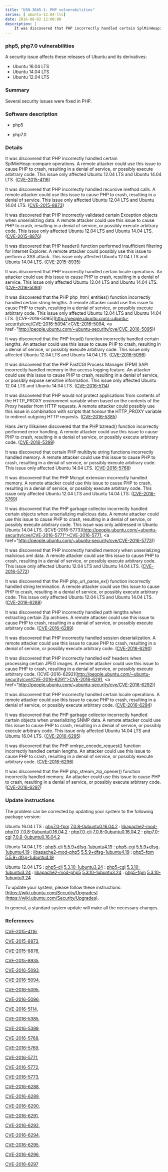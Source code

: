 ```yaml
---
title: "USN-3045-1: PHP vulnerabilities"
series: [ ubuntu-12.04-lts]
date: 2016-08-02 12:00:00
description: |
    It was discovered that PHP incorrectly handled certain SplMinHeap::compare operations. A remote attacker could use this issue to cause PHP to crash, resulting in a denial of service, or possibly execute arbitrary code. This issue only affected Ubuntu 12.04 LTS and Ubuntu 14.04 LTS. ([CVE-2015-4116](http://people.ubuntu.com/~ubuntu-security/cve/CVE-2015-4116))
--- 
```

 
 


### php5, php7.0 vulnerabilities

A security issue affects these releases of Ubuntu and its derivatives:

* Ubuntu 16.04 LTS
* Ubuntu 14.04 LTS
* Ubuntu 12.04 LTS

### Summary

Several security issues were fixed in PHP. 

### Software description

* php5 

* php7.0 

### Details

It was discovered that PHP incorrectly handled certain SplMinHeap::compare operations. A remote attacker could use this issue to cause PHP to crash, resulting in a denial of service, or possibly execute arbitrary code. This issue only affected Ubuntu 12.04 LTS and Ubuntu 14.04 LTS. ([CVE-2015-4116](http://people.ubuntu.com/~ubuntu-security/cve/CVE-2015-4116))

It was discovered that PHP incorrectly handled recursive method calls. A remote attacker could use this issue to cause PHP to crash, resulting in a denial of service. This issue only affected Ubuntu 12.04 LTS and Ubuntu 14.04 LTS. ([CVE-2015-8873](http://people.ubuntu.com/~ubuntu-security/cve/CVE-2015-8873))

It was discovered that PHP incorrectly validated certain Exception objects when unserializing data. A remote attacker could use this issue to cause PHP to crash, resulting in a denial of service, or possibly execute arbitrary code. This issue only affected Ubuntu 12.04 LTS and Ubuntu 14.04 LTS. ([CVE-2015-8876](http://people.ubuntu.com/~ubuntu-security/cve/CVE-2015-8876))

It was discovered that PHP header() function performed insufficient filtering for Internet Explorer. A remote attacker could possibly use this issue to perform a XSS attack. This issue only affected Ubuntu 12.04 LTS and Ubuntu 14.04 LTS. ([CVE-2015-8935](http://people.ubuntu.com/~ubuntu-security/cve/CVE-2015-8935))

It was discovered that PHP incorrectly handled certain locale operations. An attacker could use this issue to cause PHP to crash, resulting in a denial of service. This issue only affected Ubuntu 12.04 LTS and Ubuntu 14.04 LTS. ([CVE-2016-5093](http://people.ubuntu.com/~ubuntu-security/cve/CVE-2016-5093))

It was discovered that the PHP php_html_entities() function incorrectly handled certain string lengths. A remote attacker could use this issue to cause PHP to crash, resulting in a denial of service, or possibly execute arbitrary code. This issue only affected Ubuntu 12.04 LTS and Ubuntu 14.04 LTS. ([CVE-2016-5095](http://people.ubuntu.com/~ubuntu-security/cve/CVE-2016-5094">CVE-2016-5094</a>, <a href="http://people.ubuntu.com/~ubuntu-security/cve/CVE-2016-5095))

It was discovered that the PHP fread() function incorrectly handled certain lengths. An attacker could use this issue to cause PHP to crash, resulting in a denial of service, or possibly execute arbitrary code. This issue only affected Ubuntu 12.04 LTS and Ubuntu 14.04 LTS. ([CVE-2016-5096](http://people.ubuntu.com/~ubuntu-security/cve/CVE-2016-5096))

It was discovered that the PHP FastCGI Process Manager (FPM) SAPI incorrectly handled memory in the access logging feature. An attacker could use this issue to cause PHP to crash, resulting in a denial of service, or possibly expose sensitive information. This issue only affected Ubuntu 12.04 LTS and Ubuntu 14.04 LTS. ([CVE-2016-5114](http://people.ubuntu.com/~ubuntu-security/cve/CVE-2016-5114))

It was discovered that PHP would not protect applications from contents of the HTTP_PROXY environment variable when based on the contents of the Proxy header from HTTP requests. A remote attacker could possibly use this issue in combination with scripts that honour the HTTP_PROXY variable to redirect outgoing HTTP requests. ([CVE-2016-5385](http://people.ubuntu.com/~ubuntu-security/cve/CVE-2016-5385))

Hans Jerry Illikainen discovered that the PHP bzread() function incorrectly performed error handling. A remote attacker could use this issue to cause PHP to crash, resulting in a denial of service, or possibly execute arbitrary code. ([CVE-2016-5399](http://people.ubuntu.com/~ubuntu-security/cve/CVE-2016-5399))

It was discovered that certain PHP multibyte string functions incorrectly handled memory. A remote attacker could use this issue to cause PHP to crash, resulting in a denial of service, or possibly execute arbitrary code. This issue only affected Ubuntu 14.04 LTS. ([CVE-2016-5768](http://people.ubuntu.com/~ubuntu-security/cve/CVE-2016-5768))

It was discovered that the PHP Mcrypt extension incorrectly handled memory. A remote attacker could use this issue to cause PHP to crash, resulting in a denial of service, or possibly execute arbitrary code. This issue only affected Ubuntu 12.04 LTS and Ubuntu 14.04 LTS. ([CVE-2016-5769](http://people.ubuntu.com/~ubuntu-security/cve/CVE-2016-5769))

It was discovered that the PHP garbage collector incorrectly handled certain objects when unserializing malicious data. A remote attacker could use this issue to cause PHP to crash, resulting in a denial of service, or possibly execute arbitrary code. This issue was only addressed in Ubuntu Ubuntu 14.04 LTS. ([CVE-2016-5773](http://people.ubuntu.com/~ubuntu-security/cve/CVE-2016-5771">CVE-2016-5771</a>, <a href="http://people.ubuntu.com/~ubuntu-security/cve/CVE-2016-5773))

It was discovered that PHP incorrectly handled memory when unserializing malicious xml data. A remote attacker could use this issue to cause PHP to crash, resulting in a denial of service, or possibly execute arbitrary code. This issue only affected Ubuntu 12.04 LTS and Ubuntu 14.04 LTS. ([CVE-2016-5772](http://people.ubuntu.com/~ubuntu-security/cve/CVE-2016-5772))

It was discovered that the PHP php_url_parse_ex() function incorrectly handled string termination. A remote attacker could use this issue to cause PHP to crash, resulting in a denial of service, or possibly execute arbitrary code. This issue only affected Ubuntu 12.04 LTS and Ubuntu 14.04 LTS. ([CVE-2016-6288](http://people.ubuntu.com/~ubuntu-security/cve/CVE-2016-6288))

It was discovered that PHP incorrectly handled path lengths when extracting certain Zip archives. A remote attacker could use this issue to cause PHP to crash, resulting in a denial of service, or possibly execute arbitrary code. ([CVE-2016-6289](http://people.ubuntu.com/~ubuntu-security/cve/CVE-2016-6289))

It was discovered that PHP incorrectly handled session deserialization. A remote attacker could use this issue to cause PHP to crash, resulting in a denial of service, or possibly execute arbitrary code. ([CVE-2016-6290](http://people.ubuntu.com/~ubuntu-security/cve/CVE-2016-6290))

It was discovered that PHP incorrectly handled exif headers when processing certain JPEG images. A remote attacker could use this issue to cause PHP to crash, resulting in a denial of service, or possibly execute arbitrary code. ([CVE-2016-6292](http://people.ubuntu.com/~ubuntu-security/cve/CVE-2016-6291">CVE-2016-6291</a>, <a href="http://people.ubuntu.com/~ubuntu-security/cve/CVE-2016-6292))

It was discovered that PHP incorrectly handled certain locale operations. A remote attacker could use this issue to cause PHP to crash, resulting in a denial of service, or possibly execute arbitrary code. ([CVE-2016-6294](http://people.ubuntu.com/~ubuntu-security/cve/CVE-2016-6294))

It was discovered that the PHP garbage collector incorrectly handled certain objects when unserializing SNMP data. A remote attacker could use this issue to cause PHP to crash, resulting in a denial of service, or possibly execute arbitrary code. This issue only affected Ubuntu 14.04 LTS and Ubuntu 16.04 LTS. ([CVE-2016-6295](http://people.ubuntu.com/~ubuntu-security/cve/CVE-2016-6295))

It was discovered that the PHP xmlrpc_encode_request() function incorrectly handled certain lengths. An attacker could use this issue to cause PHP to crash, resulting in a denial of service, or possibly execute arbitrary code. ([CVE-2016-6296](http://people.ubuntu.com/~ubuntu-security/cve/CVE-2016-6296))

It was discovered that the PHP php_stream_zip_opener() function incorrectly handled memory. An attacker could use this issue to cause PHP to crash, resulting in a denial of service, or possibly execute arbitrary code. ([CVE-2016-6297](http://people.ubuntu.com/~ubuntu-security/cve/CVE-2016-6297)) 

### Update instructions

The problem can be corrected by updating your system to the following package version:

Ubuntu 16.04 LTS
 : [php7.0-fpm](https://launchpad.net/ubuntu/+source/php7.0) <span> [7.0.8-0ubuntu0.16.04.2](https://launchpad.net/ubuntu/+source/php7.0/7.0.8-0ubuntu0.16.04.2) </span> 
 : [libapache2-mod-php7.0](https://launchpad.net/ubuntu/+source/php7.0) <span> [7.0.8-0ubuntu0.16.04.2](https://launchpad.net/ubuntu/+source/php7.0/7.0.8-0ubuntu0.16.04.2) </span> 
 : [php7.0-cli](https://launchpad.net/ubuntu/+source/php7.0) <span> [7.0.8-0ubuntu0.16.04.2](https://launchpad.net/ubuntu/+source/php7.0/7.0.8-0ubuntu0.16.04.2) </span> 
 : [php7.0-cgi](https://launchpad.net/ubuntu/+source/php7.0) <span> [7.0.8-0ubuntu0.16.04.2](https://launchpad.net/ubuntu/+source/php7.0/7.0.8-0ubuntu0.16.04.2) </span> 

Ubuntu 14.04 LTS
 : [php5-cli](https://launchpad.net/ubuntu/+source/php5) <span> [5.5.9+dfsg-1ubuntu4.19](https://launchpad.net/ubuntu/+source/php5/5.5.9+dfsg-1ubuntu4.19) </span> 
 : [php5-cgi](https://launchpad.net/ubuntu/+source/php5) <span> [5.5.9+dfsg-1ubuntu4.19](https://launchpad.net/ubuntu/+source/php5/5.5.9+dfsg-1ubuntu4.19) </span> 
 : [libapache2-mod-php5](https://launchpad.net/ubuntu/+source/php5) <span> [5.5.9+dfsg-1ubuntu4.19](https://launchpad.net/ubuntu/+source/php5/5.5.9+dfsg-1ubuntu4.19) </span> 
 : [php5-fpm](https://launchpad.net/ubuntu/+source/php5) <span> [5.5.9+dfsg-1ubuntu4.19](https://launchpad.net/ubuntu/+source/php5/5.5.9+dfsg-1ubuntu4.19) </span> 

Ubuntu 12.04 LTS
 : [php5-cli](https://launchpad.net/ubuntu/+source/php5) <span> [5.3.10-1ubuntu3.24](https://launchpad.net/ubuntu/+source/php5/5.3.10-1ubuntu3.24) </span> 
 : [php5-cgi](https://launchpad.net/ubuntu/+source/php5) <span> [5.3.10-1ubuntu3.24](https://launchpad.net/ubuntu/+source/php5/5.3.10-1ubuntu3.24) </span> 
 : [libapache2-mod-php5](https://launchpad.net/ubuntu/+source/php5) <span> [5.3.10-1ubuntu3.24](https://launchpad.net/ubuntu/+source/php5/5.3.10-1ubuntu3.24) </span> 
 : [php5-fpm](https://launchpad.net/ubuntu/+source/php5) <span> [5.3.10-1ubuntu3.24](https://launchpad.net/ubuntu/+source/php5/5.3.10-1ubuntu3.24) </span> 

To update your system, please follow these instructions: [https://wiki.ubuntu.com/Security/Upgrades](https://wiki.ubuntu.com/Security/Upgrades).

In general, a standard system update will make all the necessary changes. 

### References

 
 [CVE-2015-4116](http://people.ubuntu.com/~ubuntu-security/cve/CVE-2015-4116), 

 [CVE-2015-8873](http://people.ubuntu.com/~ubuntu-security/cve/CVE-2015-8873), 

 [CVE-2015-8876](http://people.ubuntu.com/~ubuntu-security/cve/CVE-2015-8876), 

 [CVE-2015-8935](http://people.ubuntu.com/~ubuntu-security/cve/CVE-2015-8935), 

 [CVE-2016-5093](http://people.ubuntu.com/~ubuntu-security/cve/CVE-2016-5093), 

 [CVE-2016-5094](http://people.ubuntu.com/~ubuntu-security/cve/CVE-2016-5094), 

 [CVE-2016-5095](http://people.ubuntu.com/~ubuntu-security/cve/CVE-2016-5095), 

 [CVE-2016-5096](http://people.ubuntu.com/~ubuntu-security/cve/CVE-2016-5096), 

 [CVE-2016-5114](http://people.ubuntu.com/~ubuntu-security/cve/CVE-2016-5114), 

 [CVE-2016-5385](http://people.ubuntu.com/~ubuntu-security/cve/CVE-2016-5385), 

 [CVE-2016-5399](http://people.ubuntu.com/~ubuntu-security/cve/CVE-2016-5399), 

 [CVE-2016-5768](http://people.ubuntu.com/~ubuntu-security/cve/CVE-2016-5768), 

 [CVE-2016-5769](http://people.ubuntu.com/~ubuntu-security/cve/CVE-2016-5769), 

 [CVE-2016-5771](http://people.ubuntu.com/~ubuntu-security/cve/CVE-2016-5771), 

 [CVE-2016-5772](http://people.ubuntu.com/~ubuntu-security/cve/CVE-2016-5772), 

 [CVE-2016-5773](http://people.ubuntu.com/~ubuntu-security/cve/CVE-2016-5773), 

 [CVE-2016-6288](http://people.ubuntu.com/~ubuntu-security/cve/CVE-2016-6288), 

 [CVE-2016-6289](http://people.ubuntu.com/~ubuntu-security/cve/CVE-2016-6289), 

 [CVE-2016-6290](http://people.ubuntu.com/~ubuntu-security/cve/CVE-2016-6290), 

 [CVE-2016-6291](http://people.ubuntu.com/~ubuntu-security/cve/CVE-2016-6291), 

 [CVE-2016-6292](http://people.ubuntu.com/~ubuntu-security/cve/CVE-2016-6292), 

 [CVE-2016-6294](http://people.ubuntu.com/~ubuntu-security/cve/CVE-2016-6294), 

 [CVE-2016-6295](http://people.ubuntu.com/~ubuntu-security/cve/CVE-2016-6295), 

 [CVE-2016-6296](http://people.ubuntu.com/~ubuntu-security/cve/CVE-2016-6296), 

 [CVE-2016-6297](http://people.ubuntu.com/~ubuntu-security/cve/CVE-2016-6297)
 

